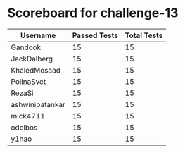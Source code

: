 # Scoreboard for challenge-13
| Username   | Passed Tests | Total Tests |
|------------|--------------|-------------|
| Gandook | 15 | 15 |
| JackDalberg | 15 | 15 |
| KhaledMosaad | 15 | 15 |
| PolinaSvet | 15 | 15 |
| RezaSi | 15 | 15 |
| ashwinipatankar | 15 | 15 |
| mick4711 | 15 | 15 |
| odelbos | 15 | 15 |
| y1hao | 15 | 15 |
